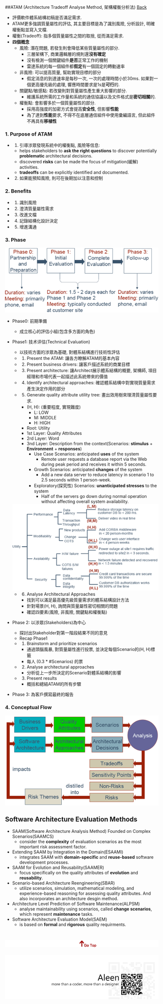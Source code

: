 ##ATAM (Architecture Tradeoff Analyse Method, 架構權衡分析法) [Back](./../Architecture.md)
- 評價軟件體系結構初稿是否滿足需求.
- ATAM更多強調質量屬性的評估, 其主要目標是為了識別風險, 分析設計, 明確權衡點並寫入文檔.
- 權衡(Tradeoff): 指多個質量屬性之間的取捨, 從而滿足需求.
- **四個概念**
	- 風險: 潛在問題, 若發生則會降低某些質量屬性的部分.
		- 三層架構下, 商業邏輯層的規則還**沒有確定**
		- 沒有檢測一個關鍵組件**是否**正常工作的機制
		- 雷達系統的每一個組件都**假定**有一個固定的轉動速率
	- 非風險: 可以提高質量, 幫助實現目標的部分
		- 假定消息的到達速率是每秒一次, 一次的處理時間小於30ms. 如果對一個更高優先級的處理, 響應時間要求是1s是**可行**的.
	- 關鍵點/敏感點: 若改變則對質量屬性產生重大影響的部分.
		- 維護系統所需的工作量和系統的通信協議以及文件格式是**密切相關**的.
	- 權衡點: 會影響多於一個質量屬性的部分.
		- 採用高強度的加密方式會提高**安全性**, 但影響**性能**
		- 為了達到**性能**要求, 不得不在底層通信組件中使用彙編語言, 但此組件不再具有**移植性**

### 1. Purpose of ATAM
- 1. 引導涉眾發現系統中的權衡點, 風險等信息:
	- helps stakeholders to **ask the right questions** to discover potentially **problematic** architectural decisions.
	- discovered **risks** can be made the focus of mitigation(緩解) activities.
	- **tradeoffs** can be explicitly identified and documented.
- 2. 如果能預知風險, 則可在後期加以注意和控制

### 2. Benefits
- 1. 識別風險
- 2. 澄清質量屬性需求
- 3. 改進文檔
- 4. 記錄結構化設計決定
- 5. 增進溝通

### 3. Phase

<img src="./phases.png">

- Phase0: 前期準備
	- 成立核心的評估小組(包含多方面的角色)
- Phase1: 技术评估(Technical Evaluation)
	- 以技術方面的涉眾為基礎, 對體系結構進行技術性評估
	- 1. Present the ATAM: 讓各方瞭解ATAM的基本內容
	- 2. Present business drivers: 讓客戶描述系統的商業目標
	- 3. Present architecture: 讓Architect展示體系結構的概要, 架構師, 項目經理和市場代表一起描述此系統帶來的價值
	- 4. Identify architectural approaches: 確認體系結構中對實現質量需求產生決定作用的部分
	- 5. Generate quality attribute utility tree: 畫出效用樹來理清質量屬性要求.
		- (H, H): (重要程度, 實現難度)
			- L: LOW
			- M: MIDDLE
			- H: HIGH
		- Root: Utility
		- 1st Layer: Quality Attributes
		- 2rd Layer: Word
		- 3nd Layer: Description from the context(Scenarios: **stimulus** + **Environment** + **responses**)
			- Use Case Scenarios: anticipated **uses** of the system
				- Remote user requests a database report via the Web during peak period and receives it within 5 seconds.
			- Growth Scenarios: anticipated **changes** of the system
				- Add a new data server to reduce latency in scenario 1 to 2.5 seconds within 1 person-week.
			- Exploratory(探究性) Scenarios: **unanticipated stresses** to the system
				- Half of the servers go down during normal operation without affecting overall system availability.

	<img src="./utility_tree.png">

	- 6. Analyse Architectural Approaches
		- 找到可以滿足最高優先級質量需求的體系結構設計方法
		- 針對場景(H, H), 詢問與質量屬性密切相關的問題
		- 確認四要素(風險, 非風險, 關鍵點和權衡點)

- Phase 2: 以涉眾(Stakeholders)為中心
	- 探討出Stakeholder對第一階段結果不同的意見
	- Recap Phase1
	- 1. Brainstorm and prioritize scenarios
		- 通過頭腦風暴, 對質量屬性進行投票, 並決定每個Scenario的(H, H)標籤
		- 每人 (0.3 * #Scenarios) 的票
	- 2. Analyse architectural approaches
		- 分析從上一步所決定的Scenario對體系結構的影響
	- 3. Present results
		- 概括和總結ATAM的所有步驟
- Phase 3: 為客戶撰寫最終的報告

### 4. Conceptual Flow

<img src="./conceptual_flow.png">

## Software Architecture Evaluation Methods

- SAAM(Software Architecture Analysis Method) Founded on Complex Scenarios(SAAMCS)
	- consider the **complexity** of evaluation scenarios as the most important risk assessment factor.
- Extending SAAM by Integration in the Domain(ESAAMI)
	- integrates SAAM with **domain-specific** and **reuse-based** software development processes.
- SAAM for Evolution and Reusability(SAAMER)
	- focus specifically on the quality attributes of **evolution** and **reusability**.
- Scenario-based Architecture Reengineering(SBAR)
	- utilize scenarios, simulation, mathematical modeling, and experience-based reasoning for assessing quality attributes. And also incorporates an architecture desgin method.
- Architecture Level Prediction of Software Maintenance(ALPSM)
	- analyse maintainability using scenarios, called **change scenarios**, which represent **maintenance** tasks.
- Software Architecture Evaluation Model(SAEM)
	- is based on **formal** and **rigorous** quality requirments.


<a href="#" style="left:200px;"><img src="./../../pic/gotop.png"></a>
=====
<a href="http://aleen42.github.io/" target="_blank" ><img src="./../../pic/tail.gif"></a>
